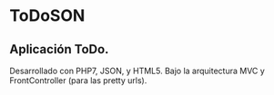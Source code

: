 # ToDoSON
## Aplicación ToDo. 
   Desarrollado con PHP7, JSON, y HTML5. Bajo la arquitectura MVC y FrontController (para las pretty urls).
